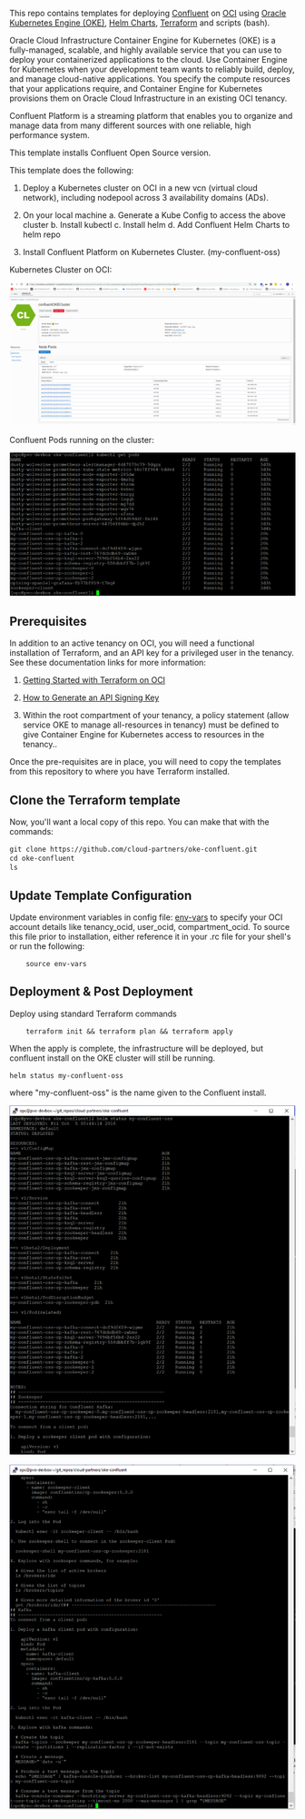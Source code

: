 This repo contains templates for deploying [Confluent](https://www.confluent.io)  on [OCI](https://cloud.oracle.com/cloud-infrastructure) using [Oracle Kubernetes Engine (OKE)](https://cloud.oracle.com/containers/kubernetes-engine), [Helm Charts](https://docs.helm.sh/), [Terraform](https://www.terraform.io/) and scripts (bash).

Oracle Cloud Infrastructure Container Engine for Kubernetes (OKE) is a fully-managed, scalable, and highly available service that you can use to deploy your containerized applications to the cloud. Use Container Engine for Kubernetes when your development team wants to reliably build, deploy, and manage cloud-native applications. You specify the compute resources that your applications require, and Container Engine for Kubernetes provisions them on Oracle Cloud Infrastructure in an existing OCI tenancy.

Confluent Platform is a streaming platform that enables you to organize and manage data from many different sources with one reliable, high performance system.

This template installs Confluent Open Source version.

This template does the following:

1. Deploy a Kubernetes cluster on OCI in a new vcn (virtual cloud network), including nodepool across 3 availability domains (ADs).

2. On your local machine
    	a. Generate a Kube Config to access the above cluster
       	b. Install kubectl
       	c. Install helm
       	d. Add Confluent Helm Charts to helm repo

3. Install Confluent Platform on Kubernetes Cluster. (my-confluent-oss)


Kubernetes Cluster on OCI:

![](./images/OCI_Cluster_Console_Capture.PNG)


Confluent Pods running on the cluster:

![](./images/kubectl_get_pods_Capture.PNG)



## Prerequisites
In addition to an active tenancy on OCI, you will need a functional installation of Terraform, and an API key for a privileged user in the tenancy.  See these documentation links for more information:

1. [Getting Started with Terraform on OCI](https://docs.cloud.oracle.com/iaas/Content/API/SDKDocs/terraformgetstarted.htm)

2. [How to Generate an API Signing Key](https://docs.cloud.oracle.com/iaas/Content/API/Concepts/apisigningkey.htm#How)

3. Within the root compartment of your tenancy, a policy statement (allow service OKE to manage all-resources in tenancy) must be defined to give Container Engine for Kubernetes access to resources in the tenancy..


Once the pre-requisites are in place, you will need to copy the templates from this repository to where you have Terraform installed.

## Clone the Terraform template
Now, you'll want a local copy of this repo.  You can make that with the commands:

    git clone https://github.com/cloud-partners/oke-confluent.git
    cd oke-confluent
    ls


## Update Template Configuration
Update environment variables in config file: [env-vars](https://github.com/pvaldria/oke-confluent/blob/master/env-vars)  to specify your OCI account details like tenancy_ocid, user_ocid, compartment_ocid. To source this file prior to installation, either reference it in your .rc file for your shell's or run the following:

        source env-vars



## Deployment & Post Deployment

Deploy using standard Terraform commands

        terraform init && terraform plan && terraform apply

When the apply is complete, the infrastructure will be deployed, but confluent install on the OKE cluster will still be running. 

	helm status my-confluent-oss

where "my-confluent-oss" is the name given to the Confluent install.   

![](./images/helm_status_my-confluent-oss-Capture.PNG)

![](./images/helm_status_my-confluent-oss-2-Capture.PNG)



